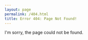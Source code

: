 ```yaml
---
layout: page
permalink: /404.html
title: Error 404: Page Not Found!
---
```

I'm sorry, the page could not be found.
